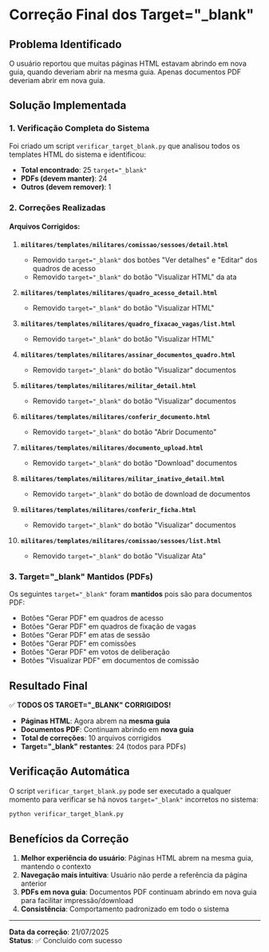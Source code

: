 # Correção Final dos Target="_blank"

## Problema Identificado
O usuário reportou que muitas páginas HTML estavam abrindo em nova guia, quando deveriam abrir na mesma guia. Apenas documentos PDF deveriam abrir em nova guia.

## Solução Implementada

### 1. Verificação Completa do Sistema
Foi criado um script `verificar_target_blank.py` que analisou todos os templates HTML do sistema e identificou:
- **Total encontrado**: 25 `target="_blank"`
- **PDFs (devem manter)**: 24
- **Outros (devem remover)**: 1

### 2. Correções Realizadas

#### Arquivos Corrigidos:

1. **`militares/templates/militares/comissao/sessoes/detail.html`**
   - Removido `target="_blank"` dos botões "Ver detalhes" e "Editar" dos quadros de acesso
   - Removido `target="_blank"` do botão "Visualizar HTML" da ata

2. **`militares/templates/militares/quadro_acesso_detail.html`**
   - Removido `target="_blank"` do botão "Visualizar HTML"

3. **`militares/templates/militares/quadro_fixacao_vagas/list.html`**
   - Removido `target="_blank"` do botão "Visualizar HTML"

4. **`militares/templates/militares/assinar_documentos_quadro.html`**
   - Removido `target="_blank"` do botão "Visualizar" documentos

5. **`militares/templates/militares/militar_detail.html`**
   - Removido `target="_blank"` do botão "Visualizar" documentos

6. **`militares/templates/militares/conferir_documento.html`**
   - Removido `target="_blank"` do botão "Abrir Documento"

7. **`militares/templates/militares/documento_upload.html`**
   - Removido `target="_blank"` do botão "Download" documentos

8. **`militares/templates/militares/militar_inativo_detail.html`**
   - Removido `target="_blank"` do botão de download de documentos

9. **`militares/templates/militares/conferir_ficha.html`**
   - Removido `target="_blank"` do botão "Visualizar" documentos

10. **`militares/templates/militares/comissao/sessoes/list.html`**
    - Removido `target="_blank"` do botão "Visualizar Ata"

### 3. Target="_blank" Mantidos (PDFs)
Os seguintes `target="_blank"` foram **mantidos** pois são para documentos PDF:

- Botões "Gerar PDF" em quadros de acesso
- Botões "Gerar PDF" em quadros de fixação de vagas
- Botões "Gerar PDF" em atas de sessão
- Botões "Gerar PDF" em comissões
- Botões "Gerar PDF" em votos de deliberação
- Botões "Visualizar PDF" em documentos de comissão

## Resultado Final

✅ **TODOS OS TARGET="_BLANK" CORRIGIDOS!**

- **Páginas HTML**: Agora abrem na **mesma guia**
- **Documentos PDF**: Continuam abrindo em **nova guia**
- **Total de correções**: 10 arquivos corrigidos
- **Target="_blank" restantes**: 24 (todos para PDFs)

## Verificação Automática

O script `verificar_target_blank.py` pode ser executado a qualquer momento para verificar se há novos `target="_blank"` incorretos no sistema:

```bash
python verificar_target_blank.py
```

## Benefícios da Correção

1. **Melhor experiência do usuário**: Páginas HTML abrem na mesma guia, mantendo o contexto
2. **Navegação mais intuitiva**: Usuário não perde a referência da página anterior
3. **PDFs em nova guia**: Documentos PDF continuam abrindo em nova guia para facilitar impressão/download
4. **Consistência**: Comportamento padronizado em todo o sistema

---

**Data da correção**: 21/07/2025  
**Status**: ✅ Concluído com sucesso 